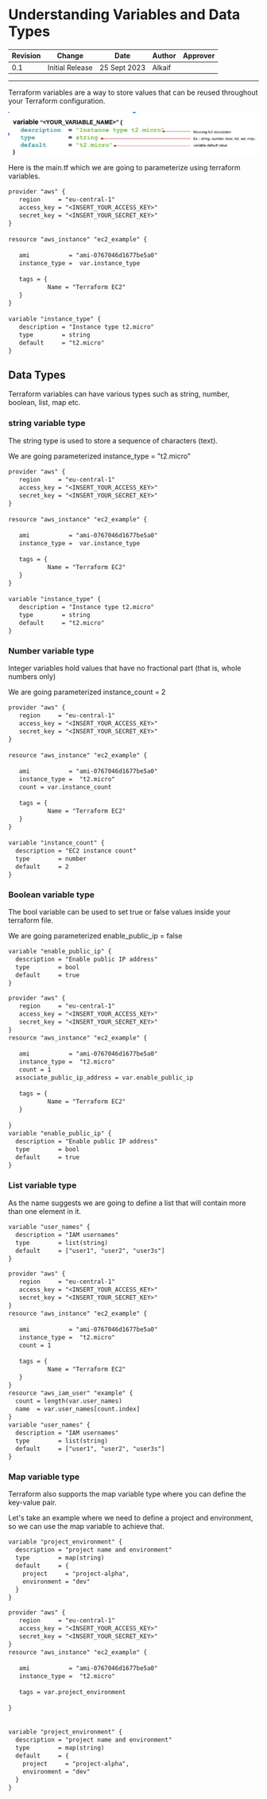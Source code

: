 # Understanding Variables and Data Types

| Revision | Change          | Date         | Author   | Approver  |
| ---      | ---             | ---          | ---      | ---       |
| 0.1      | Initial Release | 25 Sept 2023 | Alkaif   |  |


---

Terraform variables are a way to store values that can be reused throughout your Terraform configuration.


![](__assets__/1.png)

Here is the main.tf which we are going to parameterize using terraform variables.

```
provider "aws" {
   region     = "eu-central-1"
   access_key = "<INSERT_YOUR_ACCESS_KEY>"
   secret_key = "<INSERT_YOUR_SECRET_KEY>"
}

resource "aws_instance" "ec2_example" {

   ami           = "ami-0767046d1677be5a0"
   instance_type =  var.instance_type

   tags = {
           Name = "Terraform EC2"
   }
}

variable "instance_type" {
   description = "Instance type t2.micro" 
   type        = string
   default     = "t2.micro"
}

```

## Data Types

Terraform variables can have various types such as string, number, boolean, list, map etc.

### string variable type 

The string type is used to store a sequence of characters (text).

We are going parameterized instance_type = "t2.micro"

```
provider "aws" {
   region     = "eu-central-1"
   access_key = "<INSERT_YOUR_ACCESS_KEY>"
   secret_key = "<INSERT_YOUR_SECRET_KEY>"
}

resource "aws_instance" "ec2_example" {

   ami           = "ami-0767046d1677be5a0"
   instance_type =  var.instance_type

   tags = {
           Name = "Terraform EC2"
   }
}

variable "instance_type" {
   description = "Instance type t2.micro"
   type        = string
   default     = "t2.micro"
}
```
### Number variable type 

Integer variables hold values that have no fractional part (that is, whole numbers only)

We are going parameterized instance_count = 2

```
provider "aws" {
   region     = "eu-central-1"
   access_key = "<INSERT_YOUR_ACCESS_KEY>"
   secret_key = "<INSERT_YOUR_SECRET_KEY>"
}

resource "aws_instance" "ec2_example" {

   ami           = "ami-0767046d1677be5a0"
   instance_type =  "t2.micro"
   count = var.instance_count

   tags = {
           Name = "Terraform EC2"
   }
}

variable "instance_count" {
  description = "EC2 instance count"
  type        = number
  default     = 2
}
```

### Boolean variable type

The bool variable can be used to set true or false values inside your terraform file.

We are going parameterized enable_public_ip = false

```
variable "enable_public_ip" {
  description = "Enable public IP address"
  type        = bool
  default     = true
}
```

```
provider "aws" {
   region     = "eu-central-1"
   access_key = "<INSERT_YOUR_ACCESS_KEY>"
   secret_key = "<INSERT_YOUR_SECRET_KEY>"
}
resource "aws_instance" "ec2_example" {

   ami           = "ami-0767046d1677be5a0"
   instance_type =  "t2.micro"
   count = 1
  associate_public_ip_address = var.enable_public_ip

   tags = {
           Name = "Terraform EC2"
   }

}
variable "enable_public_ip" {
  description = "Enable public IP address"
  type        = bool
  default     = true
}
```

### List variable type

As the name suggests we are going to define a list that will contain more than one element in it.

```
variable "user_names" {
  description = "IAM usernames"
  type        = list(string)
  default     = ["user1", "user2", "user3s"]
}
```
```
provider "aws" {
   region     = "eu-central-1"
   access_key = "<INSERT_YOUR_ACCESS_KEY>"
   secret_key = "<INSERT_YOUR_SECRET_KEY>"
}
resource "aws_instance" "ec2_example" {

   ami           = "ami-0767046d1677be5a0"
   instance_type =  "t2.micro"
   count = 1

   tags = {
           Name = "Terraform EC2"
   }
}
resource "aws_iam_user" "example" {
  count = length(var.user_names)
  name  = var.user_names[count.index]
}
variable "user_names" {
  description = "IAM usernames"
  type        = list(string)
  default     = ["user1", "user2", "user3s"]
}
```
### Map variable type

Terraform also supports the map variable type where you can define the key-value pair.

Let's take an example where we need to define a project and environment, so we can use the map variable to achieve that.

```
variable "project_environment" {
  description = "project name and environment"
  type        = map(string)
  default     = {
    project     = "project-alpha",
    environment = "dev"
  }
}
```
```
provider "aws" {
   region     = "eu-central-1"
   access_key = "<INSERT_YOUR_ACCESS_KEY>"
   secret_key = "<INSERT_YOUR_SECRET_KEY>"
}
resource "aws_instance" "ec2_example" {

   ami           = "ami-0767046d1677be5a0"
   instance_type =  "t2.micro"

   tags = var.project_environment

}


variable "project_environment" {
  description = "project name and environment"
  type        = map(string)
  default     = {
    project     = "project-alpha",
    environment = "dev"
  }
}


```









